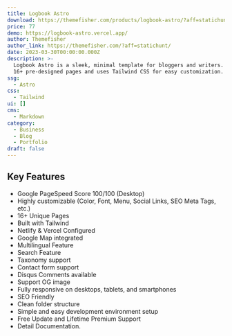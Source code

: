 ```yaml
---
title: Logbook Astro
download: https://themefisher.com/products/logbook-astro/?aff=statichunt
price: 77
demo: https://logbook-astro.vercel.app/
author: Themefisher
author_link: https://themefisher.com/?aff=statichunt/
date: 2023-03-30T00:00:00.000Z
description: >-
  Logbook Astro is a sleek, minimal template for bloggers and writers. It has
  16+ pre-designed pages and uses Tailwind CSS for easy customization.
ssg:
  - Astro
css:
  - Tailwind
ui: []
cms:
  - Markdown
category:
  - Business
  - Blog
  - Portfolio
draft: false
---
```

## Key Features

- Google PageSpeed Score 100/100 (Desktop)
- Highly customizable (Color, Font, Menu, Social Links, SEO Meta Tags, etc.)
- 16+ Unique Pages
- Built with Tailwind
- Netlify & Vercel Configured
- Google Map integrated
- Multilingual Feature
- Search Feature
- Taxonomy support
- Contact form support
- Disqus Comments available
- Support OG image
- Fully responsive on desktops, tablets, and smartphones
- SEO Friendly
- Clean folder structure
- Simple and easy development environment setup
- Free Update and Lifetime Premium Support
- Detail Documentation.
